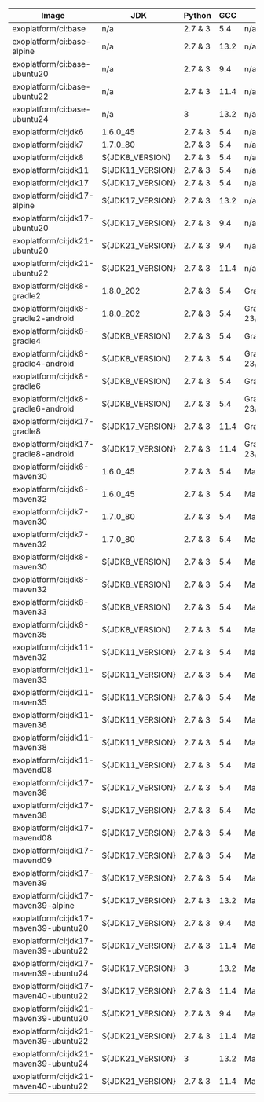 | Image                                 | JDK       | Python  | GCC  | Build tool                                   | Tests                                                     |
|---------------------------------------|-----------|---------|------|----------------------------------------------|-----------------------------------------------------------|
| exoplatform/ci:base                   | n/a       | 2.7 & 3 | 5.4  | n/a                                          | [goss.yaml](base/tests/goss.yaml)                         |
| exoplatform/ci:base-alpine            | n/a       | 2.7 & 3 | 13.2  | n/a                                          | [goss.yaml](base-alpine/tests/goss.yaml)                  |
| exoplatform/ci:base-ubuntu20          | n/a       | 2.7 & 3 | 9.4  | n/a                                          | [goss.yaml](base-ubuntu20/tests/goss.yaml)                |
| exoplatform/ci:base-ubuntu22          | n/a       | 2.7 & 3 | 11.4  | n/a                                          | [goss.yaml](base-ubuntu22/tests/goss.yaml)                |
| exoplatform/ci:base-ubuntu24          | n/a       | 3       | 13.2  | n/a                                          | [goss.yaml](base-ubuntu24/tests/goss.yaml)                |
| exoplatform/ci:jdk6                   | 1.6.0_45  | 2.7 & 3 | 5.4  | n/a                                          | [goss.yaml](jdk/jdk6/tests/goss.yaml)                     |
| exoplatform/ci:jdk7                   | 1.7.0_80  | 2.7 & 3 | 5.4  | n/a                                          | [goss.yaml](jdk/jdk7/tests/goss.yaml)                     |
| exoplatform/ci:jdk8                   | ${JDK8_VERSION}     | 2.7 & 3 | 5.4  | n/a                                          | [goss.yaml](jdk/jdk8/tests/goss.yaml)                     |
| exoplatform/ci:jdk11                  | ${JDK11_VERSION}        | 2.7 & 3 | 5.4  | n/a                                          | [goss.yaml](jdk/jdk11/tests/goss.yaml)                    |
| exoplatform/ci:jdk17                  | ${JDK17_VERSION}        | 2.7 & 3 | 5.4  | n/a                                          | [goss.yaml](jdk/jdk17/tests/goss.yaml)                    |
| exoplatform/ci:jdk17-alpine           | ${JDK17_VERSION}        | 2.7 & 3 | 13.2  | n/a                                          | [goss.yaml](jdk/jdk17-alpine/tests/goss.yaml)             |
| exoplatform/ci:jdk17-ubuntu20         | ${JDK17_VERSION}        | 2.7 & 3 | 9.4  | n/a                                          | [goss.yaml](jdk/jdk17-ubuntu20/tests/goss.yaml)           |
| exoplatform/ci:jdk21-ubuntu20         | ${JDK21_VERSION}        | 2.7 & 3 | 9.4  | n/a                                          | [goss.yaml](jdk/jdk21-ubuntu20/tests/goss.yaml)              |
| exoplatform/ci:jdk21-ubuntu22         | ${JDK21_VERSION}        | 2.7 & 3 | 11.4 | n/a                                          | [goss.yaml](jdk/jdk21-ubuntu22/tests/goss.yaml)              |
| exoplatform/ci:jdk8-gradle2           | 1.8.0_202 | 2.7 & 3 | 5.4  | Gradle 2.14                                  | [goss.yaml](jdk/jdk8-gradle2/tests/goss.yaml)             |
| exoplatform/ci:jdk8-gradle2-android   | 1.8.0_202 | 2.7 & 3 | 5.4  | Gradle 2.14 / Android 23/24                  | [goss.yaml](gradle/jdk8-gradle2-android/tests/goss.yaml)  |
| exoplatform/ci:jdk8-gradle4           | ${JDK8_VERSION}     | 2.7 & 3 | 5.4  | Gradle 4.1                                   | [goss.yaml](jdk/jdk8-gradle4/tests/goss.yaml)             |
| exoplatform/ci:jdk8-gradle4-android   | ${JDK8_VERSION}     | 2.7 & 3 | 5.4  | Gradle 4.1 / Android 23/24/25/26/27          | [goss.yaml](gradle/jdk8-gradle4-android/tests/goss.yaml)  |
| exoplatform/ci:jdk8-gradle6           | ${JDK8_VERSION}     | 2.7 & 3 | 5.4  | Gradle 6.1                                   | [goss.yaml](jdk/jdk8-gradle6/tests/goss.yaml)             |
| exoplatform/ci:jdk8-gradle6-android   | ${JDK8_VERSION}     | 2.7 & 3 | 5.4  | Gradle 6.1 / Android 23/24/25/26/27          | [goss.yaml](gradle/jdk8-gradle6-android/tests/goss.yaml)  |
| exoplatform/ci:jdk17-gradle8          | ${JDK17_VERSION}        | 2.7 & 3 | 11.4 | Gradle 8.7                                   | [goss.yaml](jdk/jdk17-gradle8/tests/goss.yaml)            |
| exoplatform/ci:jdk17-gradle8-android  | ${JDK17_VERSION}        | 2.7 & 3 | 11.4 | Gradle 8.7 / Android 23/24/25/26/27/28/29/33 | [goss.yaml](gradle/jdk17-gradle8-android/tests/goss.yaml) |
| exoplatform/ci:jdk6-maven30           | 1.6.0_45  | 2.7 & 3 | 5.4  | Maven 3.0.5                                  | [goss.yaml](maven/jdk6-maven30/tests/goss.yaml)           |
| exoplatform/ci:jdk6-maven32           | 1.6.0_45  | 2.7 & 3 | 5.4  | Maven 3.2.5                                  | [goss.yaml](maven/jdk6-maven32/tests/goss.yaml)           |
| exoplatform/ci:jdk7-maven30           | 1.7.0_80  | 2.7 & 3 | 5.4  | Maven 3.0.5                                  | [goss.yaml](maven/jdk7-maven30/tests/goss.yaml)           |
| exoplatform/ci:jdk7-maven32           | 1.7.0_80  | 2.7 & 3 | 5.4  | Maven 3.2.5                                  | [goss.yaml](maven/jdk7-maven32/tests/goss.yaml)           |
| exoplatform/ci:jdk8-maven30           | ${JDK8_VERSION}     | 2.7 & 3 | 5.4  | Maven 3.0.5                                  | [goss.yaml](maven/jdk8-maven30/tests/goss.yaml)           |
| exoplatform/ci:jdk8-maven32           | ${JDK8_VERSION}     | 2.7 & 3 | 5.4  | Maven 3.2.5                                  | [goss.yaml](maven/jdk8-maven32/tests/goss.yaml)           |
| exoplatform/ci:jdk8-maven33           | ${JDK8_VERSION}     | 2.7 & 3 | 5.4  | Maven 3.3.9                                  | [goss.yaml](maven/jdk8-maven33/tests/goss.yaml)           |
| exoplatform/ci:jdk8-maven35           | ${JDK8_VERSION}     | 2.7 & 3 | 5.4  | Maven 3.5.4                                  | [goss.yaml](maven/jdk8-maven35/tests/goss.yaml)           |
| exoplatform/ci:jdk11-maven32          | ${JDK11_VERSION}        | 2.7 & 3 | 5.4  | Maven 3.2.5                                  | [goss.yaml](maven/jdk11-maven32/tests/goss.yaml)          |
| exoplatform/ci:jdk11-maven33          | ${JDK11_VERSION}        | 2.7 & 3 | 5.4  | Maven 3.3.9                                  | [goss.yaml](maven/jdk11-maven33/tests/goss.yaml)          |
| exoplatform/ci:jdk11-maven35          | ${JDK11_VERSION}        | 2.7 & 3 | 5.4  | Maven 3.5.4                                  | [goss.yaml](maven/jdk11-maven35/tests/goss.yaml)          |
| exoplatform/ci:jdk11-maven36          | ${JDK11_VERSION}        | 2.7 & 3 | 5.4  | Maven 3.6.3                                  | [goss.yaml](maven/jdk11-maven36/tests/goss.yaml)          |
| exoplatform/ci:jdk11-maven38          | ${JDK11_VERSION}        | 2.7 & 3 | 5.4  | Maven 3.8.8                                  | [goss.yaml](maven/jdk11-maven38/tests/goss.yaml)          |
| exoplatform/ci:jdk11-mavend08         | ${JDK11_VERSION}        | 2.7 & 3 | 5.4  | Mavend 0.8.2                                 | [goss.yaml](mavend/jdk11-mavend08/tests/goss.yaml)        |
| exoplatform/ci:jdk17-maven36          | ${JDK17_VERSION}        | 2.7 & 3 | 5.4  | Maven 3.6.3                                  | [goss.yaml](maven/jdk17-maven36/tests/goss.yaml)          |
| exoplatform/ci:jdk17-maven38          | ${JDK17_VERSION}        | 2.7 & 3 | 5.4  | Maven 3.8.8                                  | [goss.yaml](maven/jdk17-maven38/tests/goss.yaml)          |
| exoplatform/ci:jdk17-mavend08         | ${JDK17_VERSION}        | 2.7 & 3 | 5.4  | Mavend 0.8.2                                 | [goss.yaml](mavend/jdk17-mavend08/tests/goss.yaml)        |
| exoplatform/ci:jdk17-mavend09         | ${JDK17_VERSION}        | 2.7 & 3 | 5.4  | Mavend 0.9.0                                 | [goss.yaml](mavend/jdk17-mavend09/tests/goss.yaml)        |
| exoplatform/ci:jdk17-maven39          | ${JDK17_VERSION}        | 2.7 & 3 | 5.4  | Maven 3.9.9                                  | [goss.yaml](maven/jdk17-maven39/tests/goss.yaml)          |
| exoplatform/ci:jdk17-maven39-alpine   | ${JDK17_VERSION}        | 2.7 & 3 | 13.2 | Maven 3.9.9                                  | [goss.yaml](maven/jdk17-maven39-alpine/tests/goss.yaml)   |
| exoplatform/ci:jdk17-maven39-ubuntu20 | ${JDK17_VERSION}        | 2.7 & 3 | 9.4  | Maven 3.9.9                                  | [goss.yaml](maven/jdk17-maven39-ubuntu20/tests/goss.yaml) |
| exoplatform/ci:jdk17-maven39-ubuntu22 | ${JDK17_VERSION}        | 2.7 & 3 | 11.4 | Maven 3.9.9                                  | [goss.yaml](maven/jdk17-maven39-ubuntu22/tests/goss.yaml) |
| exoplatform/ci:jdk17-maven39-ubuntu24 | ${JDK17_VERSION}        | 3       | 13.2 | Maven 3.9.9                                  | [goss.yaml](maven/jdk17-maven39-ubuntu24/tests/goss.yaml) |
| exoplatform/ci:jdk17-maven40-ubuntu22 | ${JDK17_VERSION}        | 2.7 & 3 | 11.4 | Maven 4.0.0 (beta)                           | [goss.yaml](maven/jdk17-maven40-ubuntu22/tests/goss.yaml) |
| exoplatform/ci:jdk21-maven39-ubuntu20 | ${JDK21_VERSION}        | 2.7 & 3 | 9.4  | Maven 3.9.9                                  | [goss.yaml](maven/jdk21-maven39-ubuntu20/tests/goss.yaml) |
| exoplatform/ci:jdk21-maven39-ubuntu22 | ${JDK21_VERSION}        | 2.7 & 3 | 11.4 | Maven 3.9.9                                  | [goss.yaml](maven/jdk21-maven39-ubuntu22/tests/goss.yaml) |
| exoplatform/ci:jdk21-maven39-ubuntu24 | ${JDK21_VERSION}        | 3       | 13.2 | Maven 3.9.9                                  | [goss.yaml](maven/jdk21-maven39-ubuntu24/tests/goss.yaml) |
| exoplatform/ci:jdk21-maven40-ubuntu22 | ${JDK21_VERSION}        | 2.7 & 3 | 11.4 | Maven 4.0.0 (beta)                           | [goss.yaml](maven/jdk21-maven40-ubuntu22/tests/goss.yaml) |
